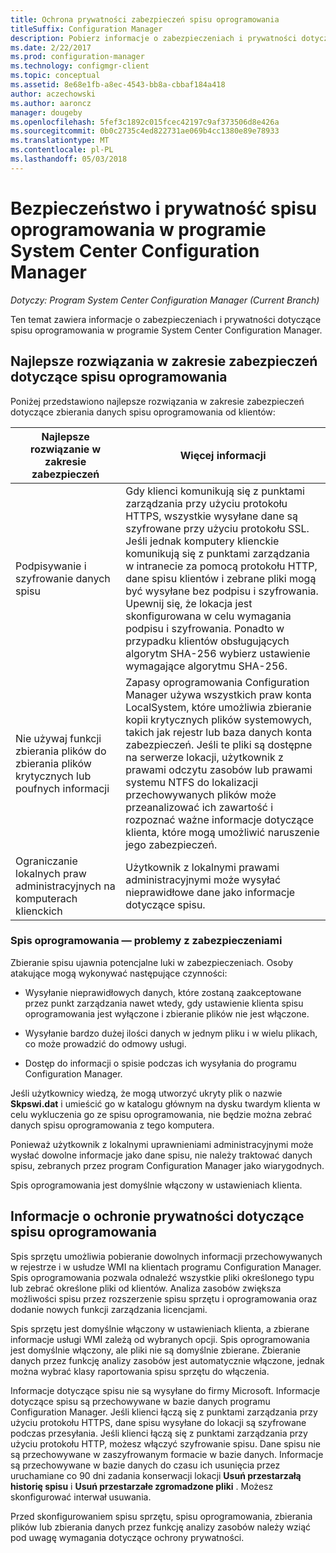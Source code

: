 ```yaml
---
title: Ochrona prywatności zabezpieczeń spisu oprogramowania
titleSuffix: Configuration Manager
description: Pobierz informacje o zabezpieczeniach i prywatności dotyczące spisu oprogramowania w programie System Center Configuration Manager.
ms.date: 2/22/2017
ms.prod: configuration-manager
ms.technology: configmgr-client
ms.topic: conceptual
ms.assetid: 8e68e1fb-a8ec-4543-bb8a-cbbaf184a418
author: aczechowski
ms.author: aaroncz
manager: dougeby
ms.openlocfilehash: 5fef3c1892c015fcec42197c9af373506d8e426a
ms.sourcegitcommit: 0b0c2735c4ed822731ae069b4cc1380e89e78933
ms.translationtype: MT
ms.contentlocale: pl-PL
ms.lasthandoff: 05/03/2018
---
```

# <a name="security-and-privacy-for-software-inventory-in-system-center-configuration-manager"></a>Bezpieczeństwo i prywatność spisu oprogramowania w programie System Center Configuration Manager

*Dotyczy: Program System Center Configuration Manager (Current Branch)*

Ten temat zawiera informacje o zabezpieczeniach i prywatności dotyczące spisu oprogramowania w programie System Center Configuration Manager.  

##  <a name="BKMK_Security_HardwareInventory"></a> Najlepsze rozwiązania w zakresie zabezpieczeń dotyczące spisu oprogramowania  
 Poniżej przedstawiono najlepsze rozwiązania w zakresie zabezpieczeń dotyczące zbierania danych spisu oprogramowania od klientów:  

|Najlepsze rozwiązanie w zakresie zabezpieczeń|Więcej informacji|  
|----------------------------|----------------------|  
|Podpisywanie i szyfrowanie danych spisu|Gdy klienci komunikują się z punktami zarządzania przy użyciu protokołu HTTPS, wszystkie wysyłane dane są szyfrowane przy użyciu protokołu SSL. Jeśli jednak komputery klienckie komunikują się z punktami zarządzania w intranecie za pomocą protokołu HTTP, dane spisu klientów i zebrane pliki mogą być wysyłane bez podpisu i szyfrowania. Upewnij się, że lokacja jest skonfigurowana w celu wymagania podpisu i szyfrowania. Ponadto w przypadku klientów obsługujących algorytm SHA-256 wybierz ustawienie wymagające algorytmu SHA-256.|  
|Nie używaj funkcji zbierania plików do zbierania plików krytycznych lub poufnych informacji|Zapasy oprogramowania Configuration Manager używa wszystkich praw konta LocalSystem, które umożliwia zbieranie kopii krytycznych plików systemowych, takich jak rejestr lub baza danych konta zabezpieczeń. Jeśli te pliki są dostępne na serwerze lokacji, użytkownik z prawami odczytu zasobów lub prawami systemu NTFS do lokalizacji przechowywanych plików może przeanalizować ich zawartość i rozpoznać ważne informacje dotyczące klienta, które mogą umożliwić naruszenie jego zabezpieczeń.|  
|Ograniczanie lokalnych praw administracyjnych na komputerach klienckich|Użytkownik z lokalnymi prawami administracyjnymi może wysyłać nieprawidłowe dane jako informacje dotyczące spisu.|  

### <a name="security-issues-for-software-inventory"></a>Spis oprogramowania — problemy z zabezpieczeniami  
 Zbieranie spisu ujawnia potencjalne luki w zabezpieczeniach. Osoby atakujące mogą wykonywać następujące czynności:  

-   Wysyłanie nieprawidłowych danych, które zostaną zaakceptowane przez punkt zarządzania nawet wtedy, gdy ustawienie klienta spisu oprogramowania jest wyłączone i zbieranie plików nie jest włączone.  

-   Wysyłanie bardzo dużej ilości danych w jednym pliku i w wielu plikach, co może prowadzić do odmowy usługi.  

-   Dostęp do informacji o spisie podczas ich wysyłania do programu Configuration Manager.  

 Jeśli użytkownicy wiedzą, że mogą utworzyć ukryty plik o nazwie **Skpswi.dat** i umieścić go w katalogu głównym na dysku twardym klienta w celu wykluczenia go ze spisu oprogramowania, nie będzie można zebrać danych spisu oprogramowania z tego komputera.  

 Ponieważ użytkownik z lokalnymi uprawnieniami administracyjnymi może wysłać dowolne informacje jako dane spisu, nie należy traktować danych spisu, zebranych przez program Configuration Manager jako wiarygodnych.  

 Spis oprogramowania jest domyślnie włączony w ustawieniach klienta.  

##  <a name="BKMK_Privacy_HardwareInventory"></a> Informacje o ochronie prywatności dotyczące spisu oprogramowania  
 Spis sprzętu umożliwia pobieranie dowolnych informacji przechowywanych w rejestrze i w usłudze WMI na klientach programu Configuration Manager. Spis oprogramowania pozwala odnaleźć wszystkie pliki określonego typu lub zebrać określone pliki od klientów. Analiza zasobów zwiększa możliwości spisu przez rozszerzenie spisu sprzętu i oprogramowania oraz dodanie nowych funkcji zarządzania licencjami.  

 Spis sprzętu jest domyślnie włączony w ustawieniach klienta, a zbierane informacje usługi WMI zależą od wybranych opcji. Spis oprogramowania jest domyślnie włączony, ale pliki nie są domyślnie zbierane. Zbieranie danych przez funkcję analizy zasobów jest automatycznie włączone, jednak można wybrać klasy raportowania spisu sprzętu do włączenia.  

 Informacje dotyczące spisu nie są wysyłane do firmy Microsoft. Informacje dotyczące spisu są przechowywane w bazie danych programu Configuration Manager. Jeśli klienci łączą się z punktami zarządzania przy użyciu protokołu HTTPS, dane spisu wysyłane do lokacji są szyfrowane podczas przesyłania. Jeśli klienci łączą się z punktami zarządzania przy użyciu protokołu HTTP, możesz włączyć szyfrowanie spisu. Dane spisu nie są przechowywane w zaszyfrowanym formacie w bazie danych. Informacje są przechowywane w bazie danych do czasu ich usunięcia przez uruchamiane co 90 dni zadania konserwacji lokacji **Usuń przestarzałą historię spisu** i **Usuń przestarzałe zgromadzone pliki** . Możesz skonfigurować interwał usuwania.  

 Przed skonfigurowaniem spisu sprzętu, spisu oprogramowania, zbierania plików lub zbierania danych przez funkcję analizy zasobów należy wziąć pod uwagę wymagania dotyczące ochrony prywatności.  
